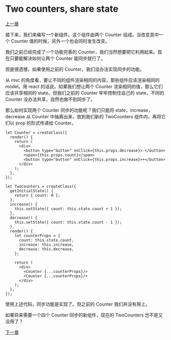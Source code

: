 # Two counters, share state

[上一章](https://github.com/blackChef/rce/blob/chinese-doc/tutorial/Counter.md)

接下来，我们来编写一个新组件。这个组件由两个 Counter 组成。当改变其中一个 Counter 值的时候，另外一个也会同时发生改变。

我们之前已经完成了一个功能完善的 Counter，我们当然想要把它利用起来。现在只要能解决如何让两个 Counter 能同步就行了。

但是很遗憾，如果使用之前的 Counter，我们没办法实现同步的功能。

从 mvc 的角度看，要让不同的组件渲染相同的内容，那些组件应该渲染相同的 model。用 react 的话说，如果我们想让两个 Counter 渲染相同的值，那么它们应该共享相同的 state。但我们之前的 Counter 牢牢控制住自己的 state，不同的 Counter 没办法共享，自然也做不到同步了。

那么如何实现两个 Counter 同步的功能呢？我们只能将 state，increase，decrease 从 Counter 中抽离出来，放到我们新的 TwoCounters 组件内，再将它们以 prop 的形式传递给 Counter。

```
let Counter = createClass({
  render() {
    return (
      <div>
        <button type="button" onClick={this.props.decrease}>-</button>
        <span>{this.props.count}</span>
        <button type="button" onClick={this.props.increase}>+</button>
      </div>
    );
  },
});
```

```
let TwoCounters = createClass({
  getInitialState() {
    return { count: 0 };
  },
  increase() {
    this.setState({ count: this.state.count + 1 });
  },
  decrease() {
    this.setState({ count: this.state.count - 1 });
  },
  render() {
    let counterProps = {
      count: this.state.count,
      increase: this.increase,
      decrease: this.decrease,
    };

    return (
      <div>
        <Counter {...counterProps}/>
        <Counter {...counterProps}/>
      </div>
    );
  },
});
```

使用上述代码，同步功能是实现了。但之前的 Counter 我们并没有用上。

如果将来需要一个四个 Counter 同步的新组件，现在的 TwoCounters 岂不是又没用了？

[下一章](https://github.com/blackChef/rce/blob/chinese-doc/tutorial/twoCounters-1.md)
